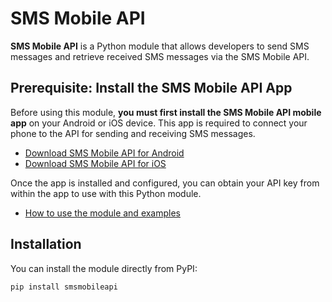 # SMS Mobile API

**SMS Mobile API** is a Python module that allows developers to send SMS messages and retrieve received SMS messages via the SMS Mobile API.

## Prerequisite: Install the SMS Mobile API App

Before using this module, **you must first install the SMS Mobile API mobile app** on your Android or iOS device. This app is required to connect your phone to the API for sending and receiving SMS messages.

- [Download SMS Mobile API for Android](https://play.google.com/store/apps/details?id=com.smsmobileapiapp)
- [Download SMS Mobile API for iOS](https://apps.apple.com/us/app/sms-mobile-api/id6667092442)

Once the app is installed and configured, you can obtain your API key from within the app to use with this Python module.

- [How to use the module and examples](https://smsmobileapi.com/python)

## Installation

You can install the module directly from PyPI:

```bash
pip install smsmobileapi
